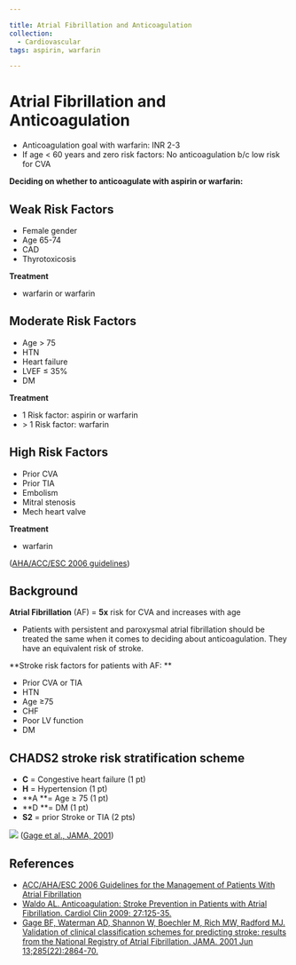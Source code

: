 ```yaml
---

title: Atrial Fibrillation and Anticoagulation
collection:
  - Cardiovascular
tags: aspirin, warfarin

---
```


# Atrial Fibrillation and Anticoagulation

-   Anticoagulation goal with <span class="drug">warfarin</span>: INR 2-3
-   If age &lt; 60 years and zero risk factors: No anticoagulation b/c low risk for CVA 

**Deciding on whether to anticoagulate with aspirin or warfarin:**

## Weak Risk Factors

- Female gender    
- Age 65-74         
- CAD               
- Thyrotoxicosis

**Treatment**

- <span class="drug">warfarin</span> or <span class="drug">warfarin</span>

## Moderate Risk Factors

- Age &gt; 75            
- HTN                     
- Heart failure           
- LVEF ≤ 35%              
- DM  

**Treatment**

- 1 Risk factor: <span class="drug">aspirin</span> or <span class="drug">warfarin</span>
- &gt; 1 Risk factor: <span class="drug">warfarin</span>

## High Risk Factors

- Prior CVA        
- Prior TIA         
- Embolism          
- Mitral stenosis   
- Mech heart valve

**Treatment**

- <span class="drug">warfarin</span>

([AHA/ACC/ESC 2006 guidelines](http://circ.ahajournals.org/content/114/7/e257.full))

## Background

**Atrial Fibrillation** (AF) = **5x** risk for CVA and increases with age 

-   Patients with persistent and paroxysmal atrial fibrillation should be treated the same when it comes to deciding about anticoagulation. They have an equivalent risk of stroke.

**Stroke risk factors for patients with AF: **

-   Prior CVA or TIA
-   HTN
-   Age ≥75
-   CHF
-   Poor LV function
-   DM

## CHADS2 stroke risk stratification scheme 

-   **C** = Congestive heart failure (1 pt)
-   **H** = Hypertension (1 pt)
-   **A **= Age ≥ 75 (1 pt)
-   **D **= DM (1 pt)
-   **S2** = prior Stroke or TIA (2 pts)

![](https://d2p53dh3qxfm0x.cloudfront.net/uploads/img/1jx/5/m/41833411-397e-52ca-866b-0fe62dacc52e/640.png)
([Gage et al., JAMA, 2001](https://www.ncbi.nlm.nih.gov/pubmed/?term=11401607))

## References

-   [ACC/AHA/ESC 2006 Guidelines for the Management of Patients With Atrial Fibrillation](http://circ.ahajournals.org/content/114/7/e257.full)
-   [Waldo AL. Anticoagulation: Stroke Prevention in Patients with Atrial Fibrillation. Cardiol Clin 2009; 27:125-35.](https://www.ncbi.nlm.nih.gov/pubmed/?term=19111769)
-   [Gage BF, Waterman AD, Shannon W, Boechler M, Rich MW, Radford MJ. Validation of clinical classification schemes for predicting stroke: results from the National Registry of Atrial Fibrillation. JAMA. 2001 Jun 13;285(22):2864-70.](https://www.ncbi.nlm.nih.gov/pubmed/?term=11401607)
